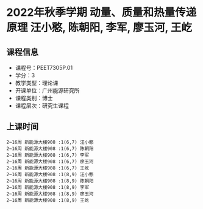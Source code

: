 # 2022年秋季学期 动量、质量和热量传递原理 汪小憨, 陈朝阳, 李军, 廖玉河, 王屹






## 课程信息

- 课程号：PEET7305P.01
- 学分：3
- 教学类型：理论课
- 开课单位：广州能源研究所
- 课程类别：博士
- 课程层次：研究生课程

## 上课时间

```
2~16周 新能源大楼908 :1(6,7) 汪小憨
2~16周 新能源大楼908 :1(6,7) 陈朝阳
2~16周 新能源大楼908 :1(6,7) 李军
2~16周 新能源大楼908 :1(6,7) 廖玉河
2~16周 新能源大楼908 :1(6,7) 王屹
2~16周 新能源大楼908 :1(8,9) 汪小憨
2~16周 新能源大楼908 :1(8,9) 陈朝阳
2~16周 新能源大楼908 :1(8,9) 李军
2~16周 新能源大楼908 :1(8,9) 廖玉河
2~16周 新能源大楼908 :1(8,9) 王屹
```

